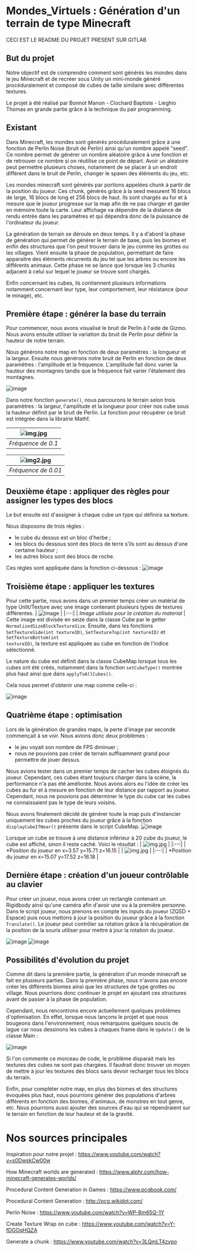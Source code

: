 # Mondes_Virtuels : Génération d'un terrain de type Minecraft

CECI EST LE README DU PROJET PRESENT SUR GITLAB

## But du projet
Notre objectif est de comprendre comment sont générés les mondes dans le jeu Minecraft et de recréer sous Unity un mini-monde généré procéduralement et composé 
de cubes de taille similaire avec différentes textures.

Le projet à été réalisé par Bonnot Manon - Clochard Baptiste - Lieghio Thomas en grande partie grâce à la technique du pair programming.


## Existant
Dans Minecraft, les mondes sont générés procéduralement grâce à une fonction de Perlin Noise (bruit de Perlin) ainsi qu'un nombre appelé "seed".
Ce nombre permet de générer un nombre aléatoire grâce à une fonction et de retrouver ce nombre si on réutilise ce point de départ. Avoir un aléatoire peut 
permettre plusieurs choses, notamment de se placer à un endroit différent dans le bruit de Perlin, changer le spawn des éléments du jeu, etc. 

Les mondes minecraft sont générés par portions appelées chunk à partir de la position du joueur. Ces chunk, générés grâce à la seed mesurent 16
blocs de large, 16 blocs de long et 256 blocs de haut. Ils sont chargés au fur et à mesure que le joueur progresse sur la map afin de ne pas charger et 
garder en mémoire toute la carte. Leur affichage va dépendre de la distance de rendu entrée dans les paramètres et qui dépendra donc de la puissance de 
l'ordinateur du joueur.

La génération de terrain se déroule en deux temps. Il y a d'abord la phase de génération qui permet de générer le terrain de base, puis les biomes et enfin des
structures que l'on peut trouver dans le jeu comme les grottes ou les villages. Vient ensuite la phase de population, permettant de faire apparaitre des éléments 
récurrents du jeu tel que les arbres ou encore les différents animaux. Cette phase ne se lance que lorsque les 3 chunks adjacent à celui sur lequel le joueur se
trouve sont chargés.

Enfin concernant les cubes, ils contiennent plusieurs informations notamment concernant leur type, leur comportement, leur résistance (pour le minage), etc.


## Première étape : générer la base du terrain
Pour commencer, nous avons visualisé le bruit de Perlin à l'aide de Gizmo. Nous avons ensuite utiliser la variation du bruit de Perlin pour définir la hauteur de notre
terrain.

Nous générons notre map en fonction de deux paramètres : la longueur et la largeur. Ensuite nous générons notre bruit de Perlin en fonction de deux paramètres : l'amplitude
et la fréquence. L'amplitude fait donc varier la hauteur des montagnes tandis que la fréquence fait varier l'étalement des montagnes.

![image](https://github.com/Firrow/Mondes_Virtuels/assets/73218766/64b360b0-5486-4348-9a49-cc24dde3c598)

Dans notre fonction <code>generate()</code>, nous parcourons le terrain selon trois paramètres : la largeur, l'amplitude et la longueur pour créer nos cube sous la hauteur 
définit par le bruit de Perlin. La fonction pour récupérer ce bruit est intégrée dans la librairie Mathf.

| ![img.jpg](https://github.com/Firrow/Mondes_Virtuels/assets/73218766/f5657213-94ea-43ef-abd5-ecfcfef32026) | 
|:--:| 
| *Fréquence de 0.1* |

| ![img2.jpg](https://github.com/Firrow/Mondes_Virtuels/assets/73218766/ad422a87-46f5-49b8-a518-383c5e3a3103) | 
|:--:| 
| *Fréquence de 0.01* |


## Deuxième étape : appliquer des règles pour assigner les types des blocs
Le but ensuite est d'assigner à chaque cube un type qui définira sa texture.

Nous disposons de trois règles :
- le cube du dessus est un bloc d'herbe ;
- les blocs du dessous sont des blocs de terre s'ils sont au dessus d'une certaine hauteur ;
- les autres blocs sont des blocs de roche.

Ces règles sont appliquée dans la fonction ci-dessous :
![image](https://github.com/Firrow/Mondes_Virtuels/assets/73218766/2af0d19e-1bd3-4ad7-be6f-ac7537da11fe)


## Troisième étape : appliquer les textures
Pour cette partie, nous avons dans un premier temps créer un matérial de type Unlit/Texture avec une image contenant plusieurs types de textures différentes.
| ![image](https://github.com/Firrow/Mondes_Virtuels/assets/73218766/c6e3302a-2f15-4837-864c-cb15a2383ad0) | 
|:--:| 
| *Image utilisée pour la création du material* |
Cette image est divisée en seize dans la classe Cube par le getter <code>NormalizedSizeBlockTextureSize</code>. Ensuite, dans les fonctions <code>SetTextureSide(int textureID)</code>,
<code>SetTextureTop(int textureID)</code> et <code>SetTextureBottom(int textureID)</code>, la texture est appliquée au cube en fonction de l'indice sélectionné.

Le nature du cube est définit dans la classe CubeMap lorsque tous les cubes ont été créés, notamment dans la fonction <code>setCubeType()</code> montrée plus haut
ainsi que dans <code>applyToAllCubes()</code>.

Cela nous permet d'obtenir une map comme celle-ci :

![image](https://github.com/Firrow/Mondes_Virtuels/assets/73218766/3489abbe-2de9-4b5c-ab3d-9c3074478fa7)


## Quatrième étape : optimisation
Lors de la génération de grandes maps, la perte d'image par seconde commençait à se voir. Nous avions donc deux problèmes :
- le jeu voyait son nombre de FPS diminuer ;
- nous ne pouvions pas créer de terrain suffisamment grand pour permettre de jouer dessus.

Nous avions tester dans un premier temps de cacher les cubes éloignés du joueur. Cependant, ces cubes étant toujours charger dans la scène, la performance n'a pas été améliorée.
Nous avons alors eu l'idée de créer les cubes au fur et à mesure en fonction de leur distance par rapport au joueur. Cependant, nous ne pouvions pas déterminer le type du cube car
les cubes ne connaissaient pas le type de leurs voisins.

Nous avons finalement décidé de générer toute la map puis d'instancier uniquement les cubes proches du joueur grâce à la fonction <code>displayCubeIfNear()</code> présente dans le 
script CubeMap.
![image](https://github.com/Firrow/Mondes_Virtuels/assets/73218766/ef5d449b-1772-43e2-b2d3-62279348446c)

Lorsque un cube se trouve à une distance inférieur à 20 cube du joueur, le cube est affiché, sinon il reste caché.
Voici le résultat :
| ![img.jpg](https://github.com/Firrow/Mondes_Virtuels/assets/73218766/04a0086e-b41e-4dd2-9f40-b7e02c565744) | 
|:--:| 
| *Position du joueur en x=3.57 y=15.71 z=16.15 |
| ![img.jpg](https://github.com/Firrow/Mondes_Virtuels/assets/73218766/9aa06b49-f05b-4e2a-8e00-f9f7611d93f5) | 
|:--:| 
| *Position du joueur en x=15.07 y=17.52 z=16.18 |



## Dernière étape : création d'un joueur contrôlable au clavier
Pour créer un joueur, nous avons créer un rectangle contenant un Rigidbody ainsi qu'une caméra afin d'avoir une vu à la première personne.
Dans le script joueur, nous prenons en compte les inputs du joueur (ZQSD + Espace) puis nous mettons à jour la position du joueur grâce à la fonction <code>Translate()</code>.
Le joueur peut contrôler sa rotation grâce à la récupération de la position de la souris utiliser pour mettre à jour la rotation du joueur.

![image](https://github.com/Firrow/Mondes_Virtuels/assets/73218766/386d988a-7027-433a-8245-4d20479029ed)
![image](https://github.com/Firrow/Mondes_Virtuels/assets/73218766/a2f2e01e-4c6f-4d53-a9a6-9f14dbd23517)


## Possibilités d'évolution du projet
Comme dit dans la première partie, la génération d'un monde minecraft se fait en plusieurs parties. Dans la première phase, nous n'avons pas encore créer les différents biomes
ainsi que les structures de type grottes ou village. Nous pourrions donc continuer le projet en ajoutant ces structures avant de passer à la phase de population.

Cependant, nous rencontrons encore actuellement quelques problèmes d'optimisation. En effet, lorsque nous lançons le projet et que nous bougeons dans l'environnement, nous 
remarquons quelques soucis de lague car nous dessinons les cubes à chaques frame dans le <code>Update()</code> de la classe Main :

![image](https://github.com/Firrow/Mondes_Virtuels/assets/73218766/bbdf3e1a-c1c9-44ea-ae3e-47e70136f8cc)

Si l'on commente ce morceau de code, le problème disparait mais les textures des cubes ne sont pas chargées. Il faudrait donc trouver un moyen de mettre à jour les
textures des blocs sans devoir recharger tous les blocs du terrain.

Enfin, pour compléter notre map, en plus des biomes et des structures évoquées plus haut, nous pourrions générer des populations d'arbres différents en fonction des
biomes, d'animaux, de monstres en tout genre, etc. Nous pourrions aussi ajouter des sources d'eau qui se répendraient sur le terrain en fonction de leur hauteur et de
la gravité.


# Nos sources principales
Inspiration pour notre projet : https://www.youtube.com/watch?v=s0DwskCw00w

How Minecraft worlds are generated : https://www.alphr.com/how-minecraft-generates-worlds/

Procedural Content Generation in Games : https://www.pcgbook.com/

Procedural Content Generation : http://pcg.wikidot.com/

Perlin Noise : https://www.youtube.com/watch?v=WP-Bm65Q-1Y

Create Texture Wrap on cube : https://www.youtube.com/watch?v=Y-fDGOqHQZA

Generate a chunk : https://www.youtube.com/watch?v=3LQmLT4zvpo
